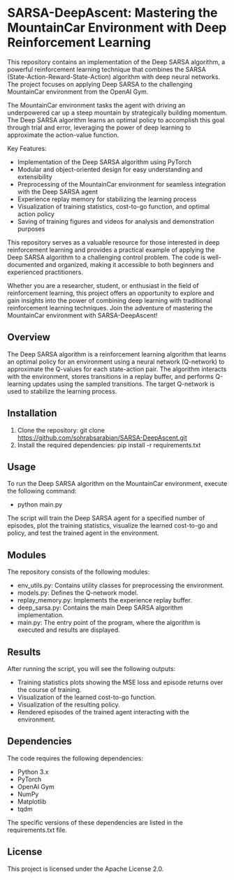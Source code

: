  # SARSA-DeepAscent: Mastering the MountainCar Environment with Deep Reinforcement Learning
 This repository contains an implementation of the Deep SARSA algorithm, a powerful reinforcement learning technique that combines the SARSA (State-Action-Reward-State-Action) 
 algorithm with deep neural networks. The project focuses on applying Deep SARSA to the challenging MountainCar environment from the OpenAI Gym.
 
 The MountainCar environment tasks the agent with driving an underpowered car up a steep mountain by strategically building momentum.
 The Deep SARSA algorithm learns an optimal policy to accomplish this goal through trial and error, leveraging the power of deep learning to approximate the action-value function.

 Key Features:
- Implementation of the Deep SARSA algorithm using PyTorch
- Modular and object-oriented design for easy understanding and extensibility
- Preprocessing of the MountainCar environment for seamless integration with the Deep SARSA agent
- Experience replay memory for stabilizing the learning process
- Visualization of training statistics, cost-to-go function, and optimal action policy
- Saving of training figures and videos for analysis and demonstration purposes

This repository serves as a valuable resource for those interested in deep reinforcement learning and provides a practical example of applying the Deep SARSA algorithm to a 
challenging control problem. The code is well-documented and organized, making it accessible to both beginners and experienced practitioners.

Whether you are a researcher, student, or enthusiast in the field of reinforcement learning, this project offers an opportunity to explore and gain insights into the power of combining deep learning with 
traditional reinforcement learning techniques. Join the adventure of mastering the MountainCar environment with SARSA-DeepAscent!

## Overview
The Deep SARSA algorithm is a reinforcement learning algorithm that learns an optimal policy for an environment using a neural network (Q-network) to 
approximate the Q-values for each state-action pair. The algorithm interacts with the environment, stores transitions in a 
replay buffer, and performs Q-learning updates using the sampled transitions. The target Q-network is used to stabilize the learning process.

## Installation
1. Clone the repository:
   git clone https://github.com/sohrabsarabian/SARSA-DeepAscent.git
2. Install the required dependencies:
   pip install -r requirements.txt

## Usage
To run the Deep SARSA algorithm on the MountainCar environment, execute the following command:
- python main.py

The script will train the Deep SARSA agent for a specified number of episodes, plot the training statistics, visualize the learned cost-to-go and policy, and test the trained agent in the environment.

## Modules
The repository consists of the following modules:
- env_utils.py: Contains utility classes for preprocessing the environment.
- models.py: Defines the Q-network model.
- replay_memory.py: Implements the experience replay buffer.
- deep_sarsa.py: Contains the main Deep SARSA algorithm implementation.
- main.py: The entry point of the program, where the algorithm is executed and results are displayed.

## Results
After running the script, you will see the following outputs:

- Training statistics plots showing the MSE loss and episode returns over the course of training.
- Visualization of the learned cost-to-go function.
- Visualization of the resulting policy.
- Rendered episodes of the trained agent interacting with the environment.

## Dependencies
The code requires the following dependencies:

- Python 3.x
- PyTorch
- OpenAI Gym
- NumPy
- Matplotlib
- tqdm

The specific versions of these dependencies are listed in the requirements.txt file.

## License
This project is licensed under the Apache License 2.0.
